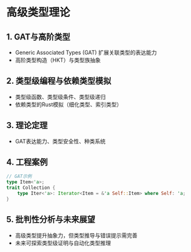 # 高级类型理论

## 1. GAT与高阶类型

- Generic Associated Types (GAT) 扩展关联类型的表达能力
- 高阶类型构造（HKT）与类型族抽象

## 2. 类型级编程与依赖类型模拟

- 类型级函数、类型级条件、类型级递归
- 依赖类型的Rust模拟（细化类型、索引类型）

## 3. 理论定理

- GAT表达能力、类型安全性、种类系统

## 4. 工程案例

```rust
// GAT示例
type Item<'a>;
trait Collection {
    type Iter<'a>: Iterator<Item = &'a Self::Item> where Self: 'a;
}
```

## 5. 批判性分析与未来展望

- 高级类型提升抽象力，但类型推导与错误提示需完善
- 未来可探索类型级证明与自动化类型推理
